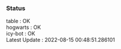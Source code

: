 ### Status


table : OK  
hogwarts : OK  
icy-bot : OK  
Latest Update : 2022-08-15 00:48:51.286101

